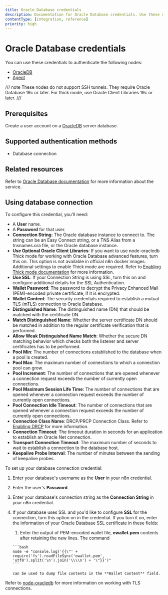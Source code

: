 ```yaml
---
title: Oracle Database credentials
description: Documentation for Oracle Database credentials. Use these credentials to authenticate Oracle Database in n8n, a workflow automation platform.
contentType: [integration, reference]
priority: high
---
```


# Oracle Database credentials

You can use these credentials to authenticate the following nodes:

- [OracleDB](/integrations/builtin/app-nodes/n8n-nodes-base.oracledb/index.md)
- [Agent](/integrations/builtin/cluster-nodes/root-nodes/n8n-nodes-langchain.agent/index.md)

/// note
These nodes do not support SSH tunnels.
They require Oracle Database 19c or later. For thick mode, use Oracle Client Libraries 19c or later.
///

## Prerequisites

Create a user account on a [OracleDB](https://www.oracle.com/pls/topic/lookup?ctx=dblatest&id=GUID-F0246961-558F-480B-AC0F-14B50134621C) server database.

## Supported authentication methods

- Database connection

## Related resources

Refer to [Oracle Database documentation](https://docs.oracle.com/en/database/oracle/oracle-database) for more information about the service.

## Using database connection

To configure this credential, you'll need:

- A **User** name.
- A **Password** for that user.
- **Connection String**: The Oracle database instance to connect to. The string can be an Easy Connect string, or a TNS Alias from a tnsnames.ora file, or the Oracle database instance.
- **Use Optional Oracle Client Libraries**: If you want to use node-oracledb Thick mode for working with Oracle Database advanced features, turn this on. This option is not available in official n8n docker images. Additional settings to enable Thick mode are required. Refer to [Enabling Thick mode documentation](https://node-oracledb.readthedocs.io/en/latest/user_guide/initialization.html#enabling-node-oracledb-thick-mode) for more information.
- **Use SSL**: If your Connection String is using SSL, turn this on and configure additional details for the SSL Authentication.
- **Wallet Password**: The password to decrypt the Privacy Enhanced Mail (PEM)-encoded private certificate, if it is encrypted.
- **Wallet Content**: The security credentials required to establish a mutual TLS (mTLS) connection to Oracle Database.
- **Distinguished Name**: The distinguished name (DN) that should be matched with the certificate DN.
- **Match Distinguished Name**: Whether the server certificate DN should be matched in addition to the regular certificate verification that is performed.
- **Allow Weak Distinguished Name Match**: Whether the secure DN matching behavior which checks both the listener and server certificates has to be performed.
- **Pool Min**: The number of connections established to the database when a pool is created.
- **Pool Max**: The maximum number of connections to which a connection pool can grow.
- **Pool Increment**: The number of connections that are opened whenever a connection request exceeds the number of currently open connections.
- **Pool Maximum Session Life Time**: The number of connections that are opened whenever a connection request exceeds the number of currently open connections.
- **Pool Connection Idle Timeout**: The number of connections that are opened whenever a connection request exceeds the number of currently open connections.
- **Connection Class Name**: DRCP/PRCP Connection Class. Refer to [Enabling DRCP](https://docs.oracle.com/en/database/oracle/oracle-database/26/admin/managing-processes.html#GUID-BB76E57C-3F16-4C85-AEF6-BA14FC1B4777) for more information.
- **Connection Timeout**: The timeout duration in seconds for an application to establish an Oracle Net connection.
- **Transport Connection Timeout**: The maximum number of seconds to wait to establish a connection to the database host.
- **Keepalive Probe Interval**: The number of minutes between the sending of keepalive probes.


To set up your database connection credential:

1. Enter your database's username as the **User** in your n8n credential. 

2. Enter the user's **Password**.

3. Enter your database's connection string as the **Connection String** in your n8n credential.

4. If your database uses SSL and you'd like to configure **SSL** for the connection, turn this option on in the credential. If you turn it on, enter the information of your Oracle Database SSL certificate in these fields:
      1. Enter the output of PEM-encoded wallet file, **ewallet.pem** contents after retaining the new lines. The command

       ```bash
       node -e "console.log('{{\"' + require('fs').readFileSync('ewallet.pem', 'utf8').split('\n').join('\\\\n') + '\"}}')"
       ```

       can be used to dump file contents in the **Wallet Content** field.

Refer to [node-oracledb](https://node-oracledb.readthedocs.io/en/latest/user_guide/connection_handling.html#mutual-tls-connections-to-oracle-cloud-autonomous-database) for more information on working with TLS connections.
